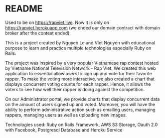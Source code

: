 # README

Used to be on https://rapviet.live. 
Now it is only on https://rapviet.herokuapp.com (we ended our domain contract with domain broker after the contest ended).

This is a project created by Nguyen Le and Viet Nguyen with educational purpose to learn and practice multiple technologies especially Ruby on Rails.

The project was inspired by a very popular Vietnamese rap contest hosted by Vietname National Television Network - Rap Viet. We created this web application to essential allow users to sign up and vote for their favorite rapper. To make the voting more interactive, we also created a chart that displays concurrent voting counts for each rapper. Hence, it allows the voters to see how well their rapper is doing against the competition. 

On our Administrator portal, we provide charts that display concurrent data on the amount of users signed up and voted. Moreover, you will have the ability to perform administrative action such as emailing users, managing rappers, managing users as well as uploading new images.

Technologies used: Ruby on Rails Framework, AWS S3 Storage, Oauth 2.0 with Facebook, Postgresql Database and Heroku Service
